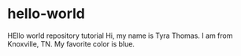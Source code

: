 # hello-world
HEllo world repository tutorial
Hi, my name is Tyra Thomas. I am from Knoxville, TN. My favorite color is blue.
